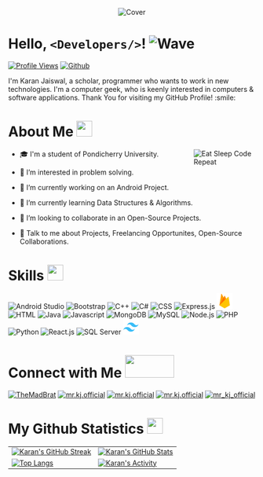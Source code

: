 <p align="center">
    <img alt="Cover" src="resources/cover.png"/>
</p>

# Hello, `<Developers/>`! <img alt="Wave" height="32px" src = "resources/wave.gif" width="32px">

[![Profile Views](https://komarev.com/ghpvc/?username=mrkjofficial)](https://github.com/mrkjofficial)
[![Github](https://img.shields.io/github/followers/mrkjofficial?label=Follow&style=social)](https://github.com/mrkjofficial)

<p size="20px">
    I'm Karan Jaiswal, a scholar, programmer who wants to work in new technologies. I'm a computer geek, who is keenly interested in computers & software applications.
    Thank You for visiting my GitHub Profile! :smile:
</p>

# About Me <img height="32px" src = "resources/about.gif" width="32px">

<img align="right" alt="Eat Sleep Code Repeat" height="25%" src="resources/eat-sleep-code-repeat.gif" width="25%"/>

- 🎓 I'm a student of Pondicherry University.

- 👀 I’m interested in problem solving.

- 🔭 I’m currently working on an Android Project.

- 🌱 I’m currently learning Data Structures & Algorithms.

- 👯 I’m looking to collaborate in an Open-Source Projects.

- 💬 Talk to me about Projects, Freelancing Opportunites, Open-Source Collaborations.

# Skills <img height="32px" src="resources/skills.gif" width="32px">

<p align="left">
    <img alt="Android Studio" src="skills/android.png" width="32px">
    <img alt="Bootstrap" src="skills/bootstrap.png" width="32px">
    <img alt="C++" src="skills/cpp.png" width="32px">
    <img alt="C#" src="skills/cs.png" width="32px">
    <img alt="CSS" src="skills/css.png" width="32px">
    <img alt="Express.js" src="skills/expressjs.png" width="32px">
    <img alt="Firebase" src="skills/firebase.png" width="32px">
    <img alt="HTML" src="skills/html.png" width="32px">
    <img alt="Java" src="skills/java.png" width="32px">
    <img alt="Javascript" src="skills/js.png" width="32px">
    <img alt="MongoDB" src="skills/mongodb.png" width="32px">
    <img alt="MySQL" src="skills/mysql.png" width="32px">
    <img alt="Node.js" src="skills/nodejs.png" width="32px">
    <img alt="PHP" src="skills/php.png" width="32px">
    <img alt="Python" src="skills/py.png" width="32px">
    <img alt="React.js" src="skills/reactjs.png" width="32px">
    <img alt="SQL Server" src="skills/sqlserver.png" width="32px">
    <img alt="TailwindCSS" src="skills/tailwind.png" width="32px">
</p>

# Connect with Me <img height="46px" src="resources/connect.gif" width="100px">

<p align="left">
    <a href="https://discordapp.com/users/411507564082233355"><img alt="TheMadBrat" height="48px" src="connections/discord.gif" width="48px"/></a>
    <a href="https://www.facebook.com/mr.kj.official"><img alt="mr.kj.official" height="48px" src="connections/facebook.gif" width="48px"/></a>
    <a href="https://www.instagram.com/mr.kj.official/"><img alt="mr.kj.official" height="48px" src="connections/instagram.gif" width="48px"/></a>
    <a href="https://www.linkedin.com/in/mrkjofficial/"><img alt="mr.kj.official" height="48px" src="connections/linkedin.gif" width="48px"/></a>
    <a href="https://twitter.com/mr_kj_official"><img alt="mr_kj_official" height="48px" src="connections/twitter.gif" width="48px"/></a>
</p>

# My Github Statistics <img height="32px" src="resources/stats.gif" width="32px">

<table align="center">
    <tr>
        <td>
            <a href="#"><img alt="Karan's GitHub Streak" src="https://github-readme-streak-stats.herokuapp.com?user=mrkjofficial&hide_border=true&date_format=M%20j%5B%2C%20Y%5D&background=00000000&border=00000000&stroke=008F8C&ring=008F8C&fire=F2A71B&currStreakNum=F2A71B&sideNums=008F8C&currStreakLabel=F2A71B&sideLabels=F2A71B&dates=F2A71B"></a>
        </td>
        <td>
            <a href="#"><img alt="Karan's GitHub Stats" src="https://github-readme-stats.vercel.app/api?username=mrkjofficial&show_icons=true&include_all_commits=true&hide_border=true&title_color=008F8C&text_color=F2A71B&icon_color=008F8C&border_color=00000000&bg_color=00000000"></a>
        </td>
    </tr>
    <tr>
        <td>
            <a href="#"><img alt="Top Langs" src="https://github-readme-stats.vercel.app/api/top-langs/?username=mrkjofficial&layout=compact&hide_border=true&title_color=008F8C&text_color=F2A71B&icon_color=008F8C&border_color=00000000&bg_color=00000000"></a>
        </td>
        <td>
            <a href="#"><img alt="Karan's Activity" src="https://github-readme-stats.vercel.app/api/wakatime?username=mrkjofficial&custom_title=Karan Jaiswal's Activities&langs_count=5&hide=Other&hide_border=true&title_color=008F8C&text_color=F2A71B&icon_color=008F8C&border_color=00000000&bg_color=00000000&v=2"></a>
        </td>
    </tr>
</table>

